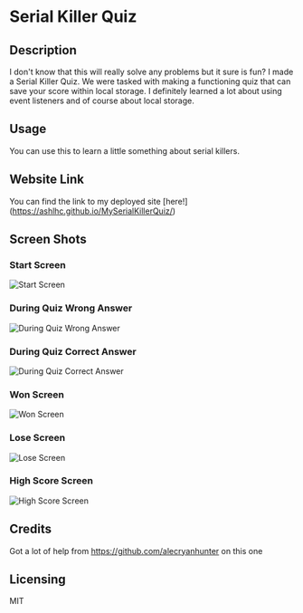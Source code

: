 #  Serial Killer Quiz

## Description
I don't know that this will really solve any problems but it sure is fun? I made a Serial Killer Quiz. We were tasked with making a functioning quiz that can save your score within local storage. I definitely learned a lot about using event listeners and of course about local storage. 
## Usage
You can use this to learn a little something about serial killers. 
## Website Link
You can find the link to my deployed site [here!] (https://ashlhc.github.io/MySerialKillerQuiz/)
## Screen Shots
### Start Screen
![Start Screen](./images/SKQ-SS1.jpg)
### During Quiz Wrong Answer
![During Quiz Wrong Answer](./images/SKQ-SS2.jpg)
### During Quiz Correct Answer
![During Quiz Correct Answer](./images/SKQ-SS3.jpg)
### Won Screen
![Won Screen](./images/SKQ-SS4.jpg)
### Lose Screen
![Lose Screen](./images/SKQ-SS6.jpg)
### High Score Screen
![High Score Screen](./images/SKQ-SS5.jpg)
## Credits 
Got a lot of help from https://github.com/alecryanhunter on this one 
## Licensing
MIT
